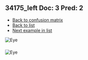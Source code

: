 ## 34175_left Doc: 3 Pred: 2
- [Back to confusion matrix](https://github.com/juliandewit/kaggle_retinopathy/blob/master/matrix.md)
- [Back to list](https://github.com/juliandewit/kaggle_retinopathy/blob/master/lists/32/list.md)
- [Next example in list](https://github.com/juliandewit/kaggle_retinopathy/blob/master/lists/32/34/34690_right.md)

![Eye](https://retinopaty.blob.core.windows.net/size1024/34175_left_3.jpeg)

### 

![Eye]()
